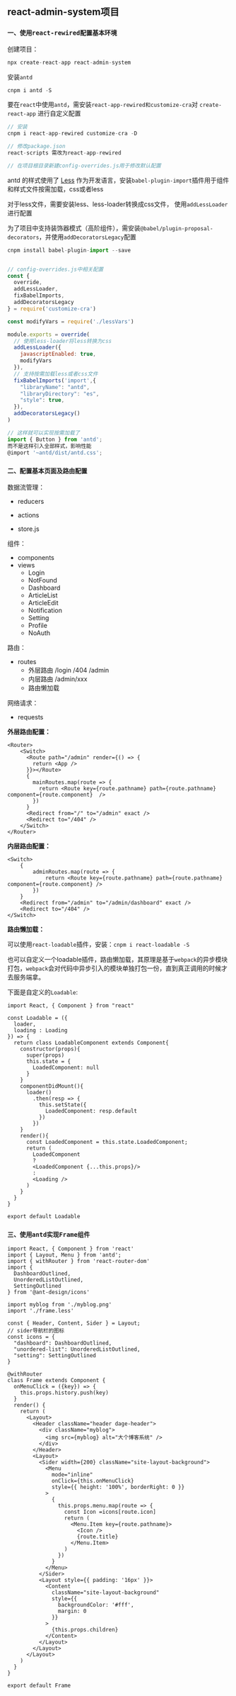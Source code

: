 ## react-admin-system项目

### `一、使用react-rewired配置基本环境`

创建项目：

```js
npx create-react-app react-admin-system
```

安装`antd`

```js
cnpm i antd -S
```

要在`react`中使用`antd`，需安装`react-app-rewired和customize-cra`对 `create-react-app` 进行自定义配置

```js
// 安装
cnpm i react-app-rewired customize-cra -D

// 修改package.json
react-scripts 需改为react-app-rewired

// 在项目根目录新建config-overrides.js用于修改默认配置
```

antd 的样式使用了 [Less](http://lesscss.org/) 作为开发语言，安装`babel-plugin-import`插件用于组件和样式文件按需加载，css或者less

对于less文件，需要安装less、less-loader转换成css文件， 使用`addLessLoader`进行配置

为了项目中支持装饰器模式（高阶组件），需安装`@babel/plugin-proposal-decorators`，并使用`addDecoratorsLegacy`配置

```js
cnpm install babel-plugin-import --save


// config-overrides.js中相关配置
const {
  override,
  addLessLoader,
  fixBabelImports,
  addDecoratorsLegacy
} = require('customize-cra')

const modifyVars = require('./lessVars')

module.exports = override(
  // 使用less-loader将less转换为css
  addLessLoader({
    javascriptEnabled: true,
    modifyVars
  }),
  // 支持按需加载less或者css文件
  fixBabelImports('import',{
    "libraryName": "antd",
    "libraryDirectory": "es",
    "style": true,   
  }),
  addDecoratorsLegacy()
)

// 这样就可以实现按需加载了
import { Button } from 'antd';
而不是这样引入全部样式，影响性能
@import '~antd/dist/antd.css';
```



### `二、配置基本页面及路由配置`

数据流管理：

+ reducers

+ actions

+ store.js

组件：

+ components
+ views
  + Login
  + NotFound
  + Dashboard
  + ArticleList
  + ArticleEdit
  + Notification
  + Setting
  + Profile
  + NoAuth

路由：

+ routes
  + 外层路由 /login  /404  /admin
  + 内层路由 /admin/xxx
  + 路由懒加载

网络请求：

+ requests



**外层路由配置：**

```react
<Router>
    <Switch>
      <Route path="/admin" render={() => {
        return <App />
      }}></Route>
      {
        mainRoutes.map(route => {
          return <Route key={route.pathname} path={route.pathname} component={route.component}  />
        })
      }
      <Redirect from="/" to="/admin" exact />
      <Redirect to="/404" />
    </Switch>
</Router>
```

**内层路由配置：**

```react
<Switch>
    {
        adminRoutes.map(route => {
            return <Route key={route.pathname} path={route.pathname} component={route.component} />
        })
    }
    <Redirect from="/admin" to="/admin/dashboard" exact />
    <Redirect to="/404" />
</Switch>
```

**路由懒加载：**

可以使用`react-loadable`插件，安装：`cnpm i react-loadable -S`

也可以自定义一个loadable插件，路由懒加载，其原理是基于`webpack`的异步模块打包，`webpack`会对代码中异步引入的模块单独打包一份，直到真正调用的时候才去服务端拿。

下面是自定义的`Loadable`:

```react
import React, { Component } from "react"

const Loadable = ({
  loader,
  loading : Loading
}) => {
  return class LoadableComponent extends Component{
    constructor(props){
      super(props)
      this.state = {
        LoadedComponent: null
      }
    }
    componentDidMount(){
      loader()
        .then(resp => {
          this.setState({
            LoadedComponent: resp.default
          })
        })
    }
    render(){
      const LoadedComponent = this.state.LoadedComponent;
      return (
        LoadedComponent
        ?
        <LoadedComponent {...this.props}/>
        :
        <Loading />
      )
    }
  }
}

export default Loadable
```



### `三、使用antd实现Frame组件`

```react
import React, { Component } from 'react'
import { Layout, Menu } from 'antd';
import { withRouter } from 'react-router-dom'
import { 
  DashboardOutlined,
  UnorderedListOutlined,
  SettingOutlined
} from '@ant-design/icons'

import myblog from './myblog.png'
import './frame.less'

const { Header, Content, Sider } = Layout;
// sider导航栏的图标
const icons = {
  "dashboard": DashboardOutlined,
  "unordered-list": UnorderedListOutlined,
  "setting": SettingOutlined
}

@withRouter
class Frame extends Component {
  onMenuClick = ({key}) => {
    this.props.history.push(key)
  }
  render() {
    return (
      <Layout>
        <Header className="header dage-header">
          <div className="myblog">
            <img src={myblog} alt="大个博客系统" />
          </div>
        </Header>
        <Layout>
          <Sider width={200} className="site-layout-background">
            <Menu
              mode="inline"
              onClick={this.onMenuClick}
              style={{ height: '100%', borderRight: 0 }}
            >
              {
                this.props.menu.map(route => {
                  const Icon =icons[route.icon]
                  return (
                    <Menu.Item key={route.pathname}>
                      <Icon />
                      {route.title}
                    </Menu.Item>
                  )
                })
              }
            </Menu>
          </Sider>
          <Layout style={{ padding: '16px' }}>
            <Content
              className="site-layout-background"
              style={{
                backgroundColor: '#fff',
                margin: 0
              }}
            >
              {this.props.children}
            </Content>
          </Layout>
        </Layout>
      </Layout>
    )
  }
}

export default Frame
```





